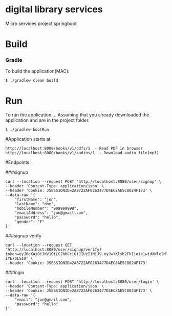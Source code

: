 # digital library services
Micro services project springboot

# Build
### Gradle
To build the application(MAC):

```
$ ./gradlew clean build
```

# Run
To run the application ... Assuming that you already downloaded the application and are in the project folder.

```
$ ./gradlew bootRun
```

#Application starts at

```
http://localhost:8080/books/v1/pdfs/1  - Read PDF in browser
http://localhost:8080/books/v1/audios/1  - Download audio file(mp3)
```

#Endpoints

###signup 
```
curl --location --request POST 'http://localhost:8080/user/signup' \
--header 'Content-Type: application/json' \
--header 'Cookie: JSESSIONID=2A8722AF0263477D4EC8AE5C8024F173' \
--data-raw '{
    "firstName": "jon",
    "lastName": "doe",
    "mobileNumber": "999999998",
    "emailAddress": "jon@gmail.com",
    "password": "hello",
    "gender": "F"
}'
```

###signup verify
```
curl --location --request GET 'http://localhost:8080/user/signup/verify?token=eyJ0eXAiOiJKV1QiLCJhbGciOiJIUzI1NiJ9.eyJwYXlsb2FkIjoie1widXNlclNlcXVlbmNlSWRcIjo0fSIsImlzcyI6IlNhbWFydGhhbmFtLURpZ2ktTGlicmFyeSIsImV4cCI6MTYwMDY2MTgxOSwianRpIjoiNmQwYWZjNWMtZDZjYy00NThjLTg3NTEtN2FlYmI5ZGRmYzkwIn0.mf6ftZ4a4fDL1_SBfvXHahlRp8jbPD2oi-iYE70LS1U' \
--header 'Cookie: JSESSIONID=2A8722AF0263477D4EC8AE5C8024F173'
```

###login
```
curl --location --request POST 'http://localhost:8080/user/login' \
--header 'Content-Type: application/json' \
--header 'Cookie: JSESSIONID=2A8722AF0263477D4EC8AE5C8024F173' \
--data-raw '{
    "email": "jon@gmail.com",
    "password": "hello"
}'
```


